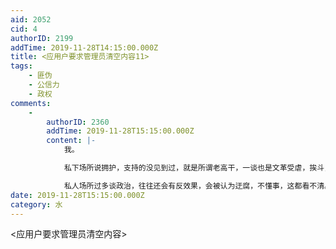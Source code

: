 ```yaml
---
aid: 2052
cid: 4
authorID: 2199
addTime: 2019-11-28T14:15:00.000Z
title: <应用户要求管理员清空内容11>
tags:
    - 匪伪
    - 公信力
    - 政权
comments:
    -
        authorID: 2360
        addTime: 2019-11-28T15:15:00.000Z
        content: |-
            我。

            私下场所说拥护，支持的没见到过，就是所谓老高干，一谈也是文革受虐，挨斗，牢骚多多。

            私人场所过多谈政治，往往还会有反效果，会被认为迂腐，不懂事，这都看不清。
date: 2019-11-28T15:15:00.000Z
category: 水
---
```


<应用户要求管理员清空内容>
